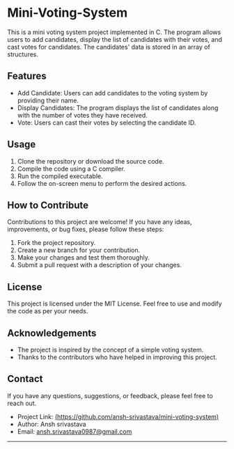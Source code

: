 # Mini-Voting-System

This is a mini voting system project implemented in C. The program allows users to add candidates, display the list of candidates with their votes, and cast votes for candidates. The candidates' data is stored in an array of structures.

## Features

- Add Candidate: Users can add candidates to the voting system by providing their name.
- Display Candidates: The program displays the list of candidates along with the number of votes they have received.
- Vote: Users can cast their votes by selecting the candidate ID.

## Usage

1. Clone the repository or download the source code.
2. Compile the code using a C compiler.
3. Run the compiled executable.
4. Follow the on-screen menu to perform the desired actions.

## How to Contribute

Contributions to this project are welcome! If you have any ideas, improvements, or bug fixes, please follow these steps:

1. Fork the project repository.
2. Create a new branch for your contribution.
3. Make your changes and test them thoroughly.
4. Submit a pull request with a description of your changes.

## License

This project is licensed under the MIT License. Feel free to use and modify the code as per your needs.

## Acknowledgements

- The project is inspired by the concept of a simple voting system.
- Thanks to the contributors who have helped in improving this project.

## Contact

If you have any questions, suggestions, or feedback, please feel free to reach out.

- Project Link: [(https://github.com/ansh-srivastava/mini-voting-system)](https://github.com/ansh-srivastava/Mini-Voting-System.git)
- Author: Ansh srivastava
- Email: ansh.srivastava0987@gmail.com

---
